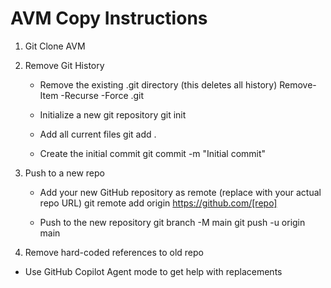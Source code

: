 # AVM Copy Instructions

1) Git Clone AVM 

2) Remove Git History 

   - Remove the existing .git directory (this deletes all history)
   Remove-Item -Recurse -Force .git

   - Initialize a new git repository
   git init

   - Add all current files
   git add .

   - Create the initial commit
   git commit -m "Initial commit"

3) Push to a new repo
   - Add your new GitHub repository as remote (replace with your actual repo URL)
   git remote add origin https://github.com/[repo]

   - Push to the new repository
   git branch -M main
   git push -u origin main

4) Remove hard-coded references to old repo

- Use GitHub Copilot Agent mode to get help with replacements 